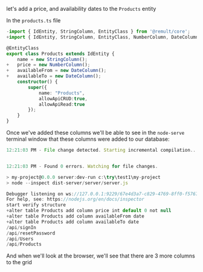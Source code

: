 let's add a price, and availability dates to the `Products` entity

In the `products.ts` file
```ts
-import { IdEntity, StringColumn, EntityClass } from '@remult/core';
+import { IdEntity, StringColumn, EntityClass, NumberColumn, DateColumn } from '@remult/core';

@EntityClass
export class Products extends IdEntity {
    name = new StringColumn();
+   price = new NumberColumn();
+   availableFrom = new DateColumn();
+   availableTo = new DateColumn();
    constructor() {
        super({
            name: "Products",
            allowApiCRUD:true,
            allowApiRead:true
        });
    }
} 
```

Once we've added these columns we'll be able to see in the `node-serve` terminal window that these columns were added to our database:
```ts
12:21:03 PM - File change detected. Starting incremental compilation...


12:21:03 PM - Found 0 errors. Watching for file changes.

> my-project@0.0.0 server:dev-run c:\try\test1\my-project
> node --inspect dist-server/server/server.js

Debugger listening on ws://127.0.0.1:9229/67e4d3a7-c829-4769-8ff0-f576726719a7
For help, see: https://nodejs.org/en/docs/inspector
start verify structure
+alter table Products add column price int default 0 not null
+alter table Products add column availableFrom date
+alter table Products add column availableTo date
/api/signIn
/api/resetPassword
/api/Users
/api/Products
```

And when we'll look at the browser, we'll see that there are 3 more columns to the grid